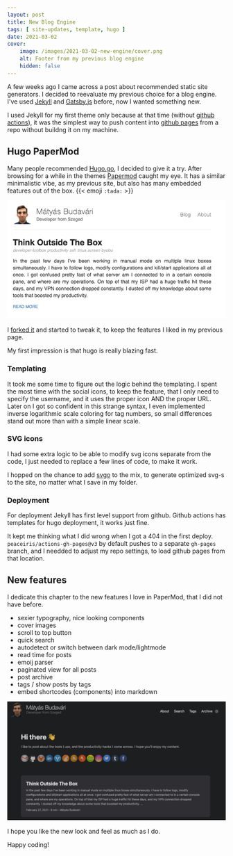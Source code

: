 ```yaml
---
layout: post
title: New Blog Engine
tags: [ site-updates, template, hugo ]
date: 2021-03-02
cover:
    image: /images/2021-03-02-new-engine/cover.png
    alt: Footer from my previous blog engine
    hidden: false
---
```


A few weeks ago I came across a post about recommended static site generators.
I decided to reevaluate my previous choice for a blog engine.
I've used [Jekyll](https://jekyllrb.com/) and
[Gatsby.js](https://www.gatsbyjs.com/) before, now I wanted something new.

<!--more-->

I used Jekyll for my first theme only because at that time
(without [github actions](https://github.com/features/actions)),
it was the simplest way to push content into
[github pages](https://pages.github.com/)
from a repo without buildng it on my machine.

## Hugo PaperMod

Many people recommended [Hugo.go](https://gohugo.io/), I decided to give it a try.
After browsing for a while in the themes [Papermod](https://themes.gohugo.io/hugo-papermod/)
caught my eye. It has a similar minimalistic vibe, as my previous site,
but also has many embedded features out of the box. {{< emoji `:tada:` >}}

![Previous header](/images/2021-03-02-new-engine/header.png)

I [forked it](https://github.com/budavariam/hugo-PaperMod/tree/budavariam)
and started to tweak it, to keep the features I liked in my previous page.

My first impression is that hugo is really blazing fast.

### Templating

It took me some time to figure out the logic behind the templating.
I spent the most time with the social icons, to keep the feature,
that I only need to specify the username, and it uses the proper icon AND the proper URL.
Later on I got so confident in this strange syntax,
I even implemented inverse logarithmic scale coloring for tag numbers,
so small differences stand out more than with a simple linear scale.

### SVG icons

I had some extra logic to be able to modify svg icons separate from the code,
I just needed to replace a few lines of code, to make it work.

I hopped on the chance to add [svgo](https://www.npmjs.com/package/svgo) to the mix,
to generate optimized svg-s to the site, no matter what I save in my folder.

### Deployment

For deployment Jekyll has first level support from github.
Github actions has templates for hugo deployment, it works just fine.

It kept me thinking what I did wrong when I got a 404 in the first deploy.
`peaceiris/actions-gh-pages@v3` by default pushes to a separate `gh-pages` branch, and I needded to adjust my repo settings, to load github pages from that location.

## New features

I dedicate this chapter to the new features I love in PaperMod, that I did not have before.

- sexier typography, nice looking components
- cover images
- scroll to top button
- quick search
- autodetect or switch between dark mode/lightmode
- read time for posts
- emoij parser
- paginated view for all posts
- post archive
- tags / show posts by tags
- embed shortcodes (components) into markdown

![New look and feel in dark mode](/images/2021-03-02-new-engine/new-look.png)

I hope you like the new look and feel as much as I do.

Happy coding!

